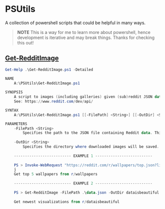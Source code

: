 # PSUtils

A collection of powershell scripts that could be helpful in many ways.

> **NOTE**
> This is a way for me to learn more about powershell, hence development is iterative and may break things. Thanks for checking this out!

## [Get-RedditImage](./Get-RedditImage.ps1)

```powershell
Get-Help .\Get-RedditImage.ps1 -Detailed
```

```powershell
NAME
    A:\PSUtils\Get-RedditImage.ps1
    
SYNOPSIS
    A script to images (including galleries) given (sub)reddit JSON data. 
    See: https://www.reddit.com/dev/api/

SYNTAX
    A:\PSUtils\Get-RedditImage.ps1 [[-FilePath] <String>] [[-OutDir] <String>] [<CommonParameters>]

PARAMETERS
    -FilePath <String>
        Specifies the path to the JSON file containing Reddit data. This parameter is optional.
        
    -OutDir <String>
        Specifies the directory where downloaded images will be saved. This parameter is optional. If not provided, images will be saved to a directory named "data" in the current location.
        
    -------------------------- EXAMPLE 1 --------------------------
    
    PS > Invoke-WebRequest "https://reddit.com/r/wallpapers/top.json?limit=5" | Get-RedditImage -OutDir wallpapers
    j
    Get top 5 wallpapers from r/wallpapers
    
    -------------------------- EXAMPLE 2 --------------------------
    
    PS > Get-RedditImage -FilePath .\data.json -OutDir dataisbeautiful
    
    Get newest visualizations from r/dataisbeautiful
```
